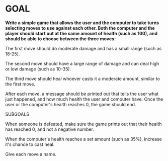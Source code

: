 # GOAL

**Write a simple game that allows the user and the computer to take turns selecting moves to use against each other. Both the computer and the player should start out at the same amount of health (such as 100), and should be able to choose between the three moves:**

The first move should do moderate damage and has a small range (such as 18-25).

The second move should have a large range of damage and can deal high or low damage (such as 10-35).

The third move should heal whoever casts it a moderate amount, similar to the first move.

After each move, a message should be printed out that tells the user what just happened, and how much health the user and computer have. Once the user or the computer's health reaches 0, the game should end.

SUBGOALS

When someone is defeated, make sure the game prints out that their health has reached 0, and not a negative number.

When the computer's health reaches a set amount (such as 35%), increase it's chance to cast heal.

Give each move a name.
